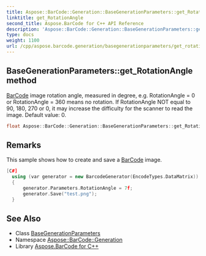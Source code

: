 ```yaml
---
title: Aspose::BarCode::Generation::BaseGenerationParameters::get_RotationAngle method
linktitle: get_RotationAngle
second_title: Aspose.BarCode for C++ API Reference
description: 'Aspose::BarCode::Generation::BaseGenerationParameters::get_RotationAngle method. BarCode image rotation angle, measured in degree, e.g. RotationAngle = 0 or RotationAngle = 360 means no rotation. If RotationAngle NOT equal to 90, 180, 270 or 0, it may increase the difficulty for the scanner to read the image. Default value: 0 in C++.'
type: docs
weight: 1100
url: /cpp/aspose.barcode.generation/basegenerationparameters/get_rotationangle/
---
```

## BaseGenerationParameters::get_RotationAngle method


[BarCode](../../../aspose.barcode/) image rotation angle, measured in degree, e.g. RotationAngle = 0 or RotationAngle = 360 means no rotation. If RotationAngle NOT equal to 90, 180, 270 or 0, it may increase the difficulty for the scanner to read the image. Default value: 0.

```cpp
float Aspose::BarCode::Generation::BaseGenerationParameters::get_RotationAngle()
```

## Remarks


This sample shows how to create and save a [BarCode](../../../aspose.barcode/) image. 
```cpp
[C#]
  using (var generator = new BarcodeGenerator(EncodeTypes.DataMatrix))
  {
      generator.Parameters.RotationAngle = 7f;
      generator.Save("test.png");
  }
```

## See Also

* Class [BaseGenerationParameters](../)
* Namespace [Aspose::BarCode::Generation](../../)
* Library [Aspose.BarCode for C++](../../../)
